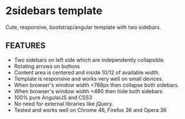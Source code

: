# 2sidebars template
Cute, responsive, bootstrap/angular template with two sidebars.

## FEATURES
- Two sidebars on left side which are independently collapsible.
- Rotating arrows on buttons
- Content area is centered and inside 10/12 of available width.
- Template is responsive and works very well on small devices.
- When browser's window width <768px then collapse both sidebars.
- When browser's window width <480 then hide both sidebars
- 100% pure AngularJS and CSS3
- No need for external libraries like jQuery.
- Tested and works well on Chrome 46, Firefox 36 and Opera 36



